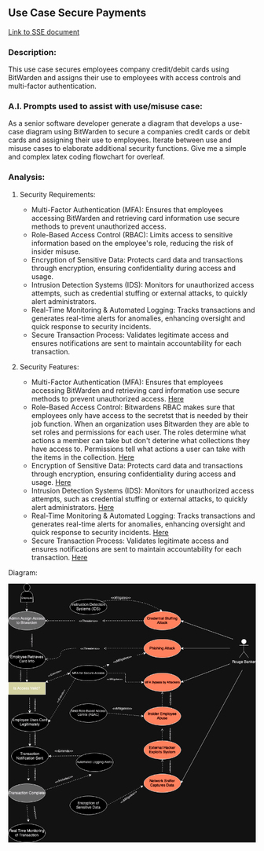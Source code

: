 ## Use Case Secure Payments
[Link to SSE document](https://github.com/PatrickBN/CYBR8420_Team5/blob/main/Software%20Security%20Engineering.md)

### Description:

This use case secures employees company credit/debit cards using BitWarden and assigns their use to employees with access controls and multi-factor authentication.

### A.I. Prompts used to assist with use/misuse case:

As a senior software developer generate a diagram that develops a use-case diagram using BitWarden to secure a companies credit cards or debit cards and assigning their use to employees. Iterate between use and misuse cases to elaborate additional security functions. Give me a simple and complex latex coding flowchart for overleaf.

### Analysis:
  
  1. Security Requirements:
      * Multi-Factor Authentication (MFA): Ensures that employees accessing BitWarden and retrieving card information use secure methods to prevent unauthorized access.
      * Role-Based Access Control (RBAC): Limits access to sensitive information based on the employee's role, reducing the risk of insider misuse.
      * Encryption of Sensitive Data: Protects card data and transactions through encryption, ensuring confidentiality during access and usage.
      * Intrusion Detection Systems (IDS): Monitors for unauthorized access attempts, such as credential stuffing or external attacks, to quickly alert administrators.
      * Real-Time Monitoring & Automated Logging: Tracks transactions and generates real-time alerts for anomalies, enhancing oversight and quick response to security incidents.
      * Secure Transaction Process: Validates legitimate access and ensures notifications are sent to maintain accountability for each transaction.

  2. Security Features:
      * Multi-Factor Authentication (MFA): Ensures that employees accessing BitWarden and retrieving card information use secure methods to prevent unauthorized access. [Here](https://bitwarden.com/help/bitwarden-authenticator/)
      * Role-Based Access Control: Bitwardens RBAC makes sure that employees only have access to the secretst that is needed by their job function. When an organization uses Bitwarden they are able to set roles and permissions for each user. The roles determine what actions a member can take but don't deterine what collections they have access to. Permissions tell what actions a user can take with the items in the collection. [Here](https://bitwarden.com/help/user-types-access-control/)
      * Encryption of Sensitive Data: Protects card data and transactions through encryption, ensuring confidentiality during access and usage. [Here](https://bitwarden.com/help/bitwarden-security-white-paper/)
      * Intrusion Detection Systems (IDS): Monitors for unauthorized access attempts, such as credential stuffing or external attacks, to quickly alert administrators. [Here](https://bitwarden.com/help/bitwarden-security-white-paper/)
      * Real-Time Monitoring & Automated Logging: Tracks transactions and generates real-time alerts for anomalies, enhancing oversight and quick response to security incidents. [Here](https://bitwarden.com/help/event-logs/)
      * Secure Transaction Process: Validates legitimate access and ensures notifications are sent to maintain accountability for each transaction. [Here](https://bitwarden.com/help/bitwarden-security-white-paper/)

Diagram:

![](https://github.com/PatrickBN/CYBR8420_Team5/blob/4d1a3793dfebfd19ebfa1a84eed433eb46815118/Use%20case%20drafts/SSE%20Secure%20Payments/Use-Misuse%20Case%204(1-1).drawio.png)
